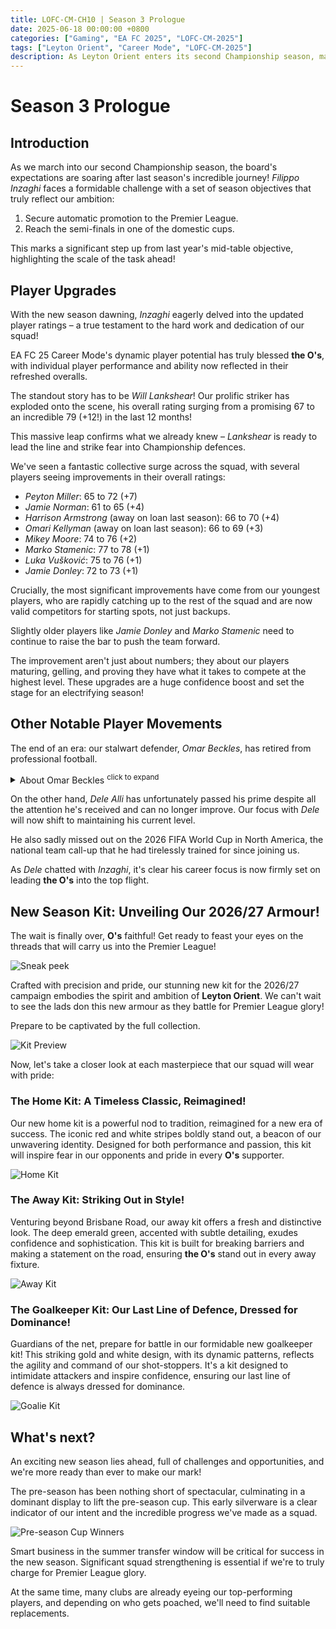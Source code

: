 ```yaml
---
title: LOFC-CM-CH10 | Season 3 Prologue
date: 2025-06-18 00:00:00 +0800
categories: ["Gaming", "EA FC 2025", "LOFC-CM-2025"]
tags: ["Leyton Orient", "Career Mode", "LOFC-CM-2025"]
description: As Leyton Orient enters its second Championship season, manager Filippo Inzaghi faces high expectations for automatic Premier League promotion and domestic cup semi-finals. Player ratings have surged, with Will Lankshear's overall increasing by 12 points. The chapter also unveils the new 2026/27 kits and discusses player movements, including Omar Beckles' retirement and Dele Alli's career focus. The team's pre-season success and the need for smart summer transfers are highlighted.
---
```


# Season 3 Prologue

## Introduction
As we march into our second Championship season, the board's expectations are soaring after last season's incredible journey! *Filippo Inzaghi* faces a formidable challenge with a set of season objectives that truly reflect our ambition:

1.  Secure automatic promotion to the Premier League.
2.  Reach the semi-finals in one of the domestic cups.

This marks a significant step up from last year's mid-table objective, highlighting the scale of the task ahead!

## Player Upgrades
With the new season dawning, *Inzaghi* eagerly delved into the updated player ratings – a true testament to the hard work and dedication of our squad!

EA FC 25 Career Mode's dynamic player potential has truly blessed **the O's**, with individual player performance and ability now reflected in their refreshed overalls.

The standout story has to be *Will Lankshear*! Our prolific striker has exploded onto the scene, his overall rating surging from a promising 67 to an incredible 79 (+12!) in the last 12 months!

This massive leap confirms what we already knew – *Lankshear* is ready to lead the line and strike fear into Championship defences.

We've seen a fantastic collective surge across the squad, with several players seeing improvements in their overall ratings:

*   *Peyton Miller*: 65 to 72 (+7)
*   *Jamie Norman*: 61 to 65 (+4)
*   *Harrison Armstrong* (away on loan last season): 66 to 70 (+4)
*   *Omari Kellyman* (away on loan last season): 66 to 69 (+3)
*   *Mikey Moore*: 74 to 76 (+2)
*   *Marko Stamenic*: 77 to 78 (+1)
*   *Luka Vušković*: 75 to 76 (+1)
*   *Jamie Donley*: 72 to 73 (+1)

Crucially, the most significant improvements have come from our youngest players, who are rapidly catching up to the rest of the squad and are now valid competitors for starting spots, not just backups.

Slightly older players like *Jamie Donley* and *Marko Stamenic* need to continue to raise the bar to push the team forward.

The improvement aren't just about numbers; they about our players maturing, gelling, and proving they have what it takes to compete at the highest level. These upgrades are a huge confidence boost and set the stage for an electrifying season!

## Other Notable Player Movements
The end of an era: our stalwart defender, *Omar Beckles*, has retired from professional football.

<details>
  <summary>About Omar Beckles <sup>click to expand</sup></summary>

  *Omar Beckles* is an English-born professional footballer of Grenadian descent. He played as a defender for **Leyton Orient** in EFL League One at the time of *Inzaghi*'s appointment. Born on 25 October 1991 in Leytonstone, London, *Beckles* enjoyed a diverse club career spanning Spain, non-league English football, and the English Football League. He was the veteran in the club and a leader in the dressing room.

  Throughout his time with **the O's** in this save, *Beckles* has been a solid rotation option at the back. Despite his overall rating seeing a natural decline over the past two seasons, his presence remained commanding, consistently winning crucial headers and providing invaluable leadership to our defence.
</details>

On the other hand, *Dele Alli* has unfortunately passed his prime despite all the attention he's received and can no longer improve. Our focus with *Dele* will now shift to maintaining his current level.

He also sadly missed out on the 2026 FIFA World Cup in North America, the national team call-up that he had tirelessly trained for since joining us.

As *Dele* chatted with *Inzaghi*, it's clear his career focus is now firmly set on leading **the O's** into the top flight.

## New Season Kit: Unveiling Our 2026/27 Armour!

The wait is finally over, **O's** faithful! Get ready to feast your eyes on the threads that will carry us into the Premier League!

![Sneak peek](/assets/img/LOFC-CM-CH10/CH10-1.png)

Crafted with precision and pride, our stunning new kit for the 2026/27 campaign embodies the spirit and ambition of **Leyton Orient**. We can't wait to see the lads don this new armour as they battle for Premier League glory!

Prepare to be captivated by the full collection.

![Kit Preview](/assets/img/LOFC-CM-CH10/Kit2627-preview.png)

Now, let's take a closer look at each masterpiece that our squad will wear with pride:

### The Home Kit: A Timeless Classic, Reimagined!
Our new home kit is a powerful nod to tradition, reimagined for a new era of success. The iconic red and white stripes boldly stand out, a beacon of our unwavering identity. Designed for both performance and passion, this kit will inspire fear in our opponents and pride in every **O's** supporter.

![Home Kit](/assets/img/LOFC-CM-CH10/home2627-promo.png)

### The Away Kit: Striking Out in Style!
Venturing beyond Brisbane Road, our away kit offers a fresh and distinctive look. The deep emerald green, accented with subtle detailing, exudes confidence and sophistication. This kit is built for breaking barriers and making a statement on the road, ensuring **the O's** stand out in every away fixture.

![Away Kit](/assets/img/LOFC-CM-CH10/away2627-promo.png)

### The Goalkeeper Kit: Our Last Line of Defence, Dressed for Dominance!
Guardians of the net, prepare for battle in our formidable new goalkeeper kit! This striking gold and white design, with its dynamic patterns, reflects the agility and command of our shot-stoppers. It's a kit designed to intimidate attackers and inspire confidence, ensuring our last line of defence is always dressed for dominance.

![Goalie Kit](/assets/img/LOFC-CM-CH10/goalie2627-promo.png)

## What's next?
An exciting new season lies ahead, full of challenges and opportunities, and we're more ready than ever to make our mark!

The pre-season has been nothing short of spectacular, culminating in a dominant display to lift the pre-season cup. This early silverware is a clear indicator of our intent and the incredible progress we've made as a squad.

![Pre-season Cup Winners](/assets/img/LOFC-CM-CH10/CH10-2.png)

Smart business in the summer transfer window will be critical for success in the new season. Significant squad strengthening is essential if we're to truly charge for Premier League glory.

At the same time, many clubs are already eyeing our top-performing players, and depending on who gets poached, we'll need to find suitable replacements.
